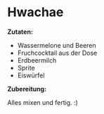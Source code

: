 # Hwachae

**Zutaten:**

- Wassermelone und Beeren
- Fruchcocktail aus der Dose
- Erdbeermilch
- Sprite
- Eiswürfel

**Zubereitung:**

Alles mixen und fertig. :)
